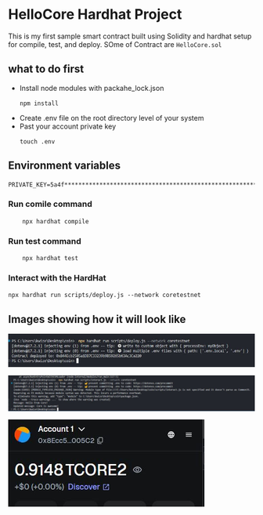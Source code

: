 # HelloCore Hardhat Project

This is my first sample smart contract built using Solidity and hardhat setup for compile, test, and deploy. SOme of Contract are `` HelloCore.sol ``

## what to do first

* Install node modules with packahe_lock.json
    ```
    npm install
    ```
* Create .env file on the root directory level of your system
* Past your account private key
    ```shell
    touch .env
    ```
## Environment variables
```
PRIVATE_KEY=5a4f**************************************************************
```

### Run comile command
```
    npx hardhat compile
```

### Run test command
```
    npx hardhat test
```

### Interact with the HardHat

```
npx hardhat run scripts/deploy.js --network coretestnet
```

## Images showing how it will look like

![deploy](./coin.JPG)

![Test](./coins.JPG)

![Account](./account.JPG)
